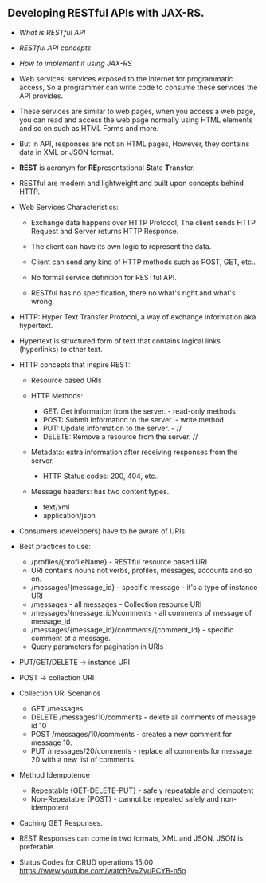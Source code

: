 ## Developing RESTful APIs with JAX-RS.

- *What is RESTful API*
- *RESTful API concepts*
- *How to implement it using JAX-RS*



- Web services: services exposed to the internet for programmatic access, So a programmer can write code to consume these services the API provides.
- These services are similar to web pages, when you access a web page, you can read and access the web page normally using HTML elements and so on such as HTML Forms and more.
- But in API, responses are not an HTML pages, However, they contains data in XML or JSON format.
- **REST** is acronym for **RE**presentational **S**tate **T**ransfer.
- RESTful are modern and lightweight and built upon concepts behind HTTP.
- Web Services Characteristics:

  - Exchange data happens over HTTP Protocol; The client sends HTTP Request and Server returns HTTP Response.

  - The client can have its own logic to represent the data.
  - Client can send any kind of HTTP methods such as POST, GET, etc..
  - No formal service definition for RESTful API.
  - RESTful has no specification, there no what's right and what's wrong.
- HTTP: Hyper Text Transfer Protocol, a way of exchange information aka hypertext.
- Hypertext is structured form of text that contains logical links (hyperlinks) to other text.
- HTTP concepts that inspire REST:

  - Resource based URIs
  - HTTP Methods:
    - GET: Get information from the server. - read-only methods 
    - POST: Submit Information to the server. - write method
    - PUT: Update information to the server. - //
    - DELETE: Remove a resource from the server. //

  - Metadata: extra information after receiving responses from the server. 
    - HTTP Status codes: 200, 404, etc..
  - Message headers: has two content types.
    - text/xml
    - application/json
- Consumers (developers) have to be aware of URIs.
- Best practices to use:
  - /profiles/{profileName} - RESTful resource based URI
  - URI contains nouns not verbs, profiles, messages, accounts and so on.
  - /messages/{message_id} - specific message - it's a type of instance URI
  - /messages - all messages - Collection resource URI
  - /messages/{message_id}/comments - all comments of message of message_id
  - /messages/{message_id}/comments/{comment_id} - specific comment of a message.
  - Query parameters for pagination in URIs
- PUT/GET/DELETE -> instance URI
- POST -> collection URI
- Collection URI Scenarios 
  - GET /messages
  - DELETE /messages/10/comments - delete all comments of message id 10
  - POST /messages/10/comments - creates a new comment for message 10.
  - PUT /messages/20/comments - replace all comments for message 20 with a new list of comments.
- Method Idempotence
  - Repeatable {GET-DELETE-PUT} - safely repeatable and idempotent
  - Non-Repeatable {POST} - cannot be repeated safely and non-idempotent
- Caching GET Responses.



- REST Responses can come in two formats, XML and JSON. JSON is preferable.
- Status Codes for CRUD operations 15:00 https://www.youtube.com/watch?v=ZyuPCYB-n5o
